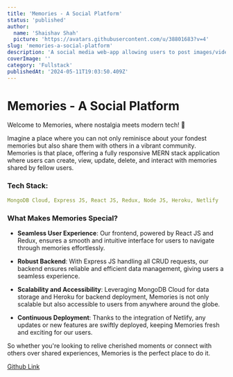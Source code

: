 ```yaml
---
title: 'Memories - A Social Platform'
status: 'published'
author:
  name: 'Shaishav Shah'
  picture: 'https://avatars.githubusercontent.com/u/38801683?v=4'
slug: 'memories-a-social-platform'
description: 'A social media web-app allowing users to post images/videos along with a caption to showcase memories. '
coverImage: ''
category: 'Fullstack'
publishedAt: '2024-05-11T19:03:50.409Z'
---
```


# Memories - A Social Platform

Welcome to Memories, where nostalgia meets modern tech! 🚀

Imagine a place where you can not only reminisce about your fondest memories but also share them with others in a vibrant community. Memories is that place, offering a fully responsive MERN stack application where users can create, view, update, delete, and interact with memories shared by fellow users.

### Tech Stack:

```yaml
MongoDB Cloud, Express JS, React JS, Redux, Node JS, Heroku, Netlify
```

### What Makes Memories Special?

- **Seamless User Experience**: Our frontend, powered by React JS and Redux, ensures a smooth and intuitive interface for users to navigate through memories effortlessly.

- **Robust Backend**: With Express JS handling all CRUD requests, our backend ensures reliable and efficient data management, giving users a seamless experience.

- **Scalability and Accessibility**: Leveraging MongoDB Cloud for data storage and Heroku for backend deployment, Memories is not only scalable but also accessible to users from anywhere around the globe.

- **Continuous Deployment**: Thanks to the integration of Netlify, any updates or new features are swiftly deployed, keeping Memories fresh and exciting for our users.

So whether you're looking to relive cherished moments or connect with others over shared experiences, Memories is the perfect place to do it. 

[Github Link](https://github.com/ShaishavShah04/MERN-Memories-Project)
